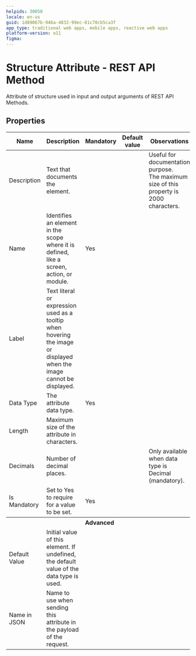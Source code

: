 ```yaml
---
helpids: 30058
locale: en-us
guid: 1d89067b-946a-4832-99ec-81c78cb5ca3f
app_type: traditional web apps, mobile apps, reactive web apps
platform-version: o11
figma:
---
```


# Structure Attribute - REST API Method

Attribute of structure used in input and output arguments of REST API Methods.  

## Properties

<table markdown="1">
<thead>
<tr>
<th>Name</th>
<th>Description</th>
<th>Mandatory</th>
<th>Default value</th>
<th>Observations</th>
</tr>
</thead>
<tbody>
<tr>
<td title="Description">Description</td>
<td>Text that documents the element.</td>
<td></td>
<td></td>
<td>Useful for documentation purpose.<br/>The maximum size of this property is 2000 characters.</td>
</tr>
<tr>
<td title="Name">Name</td>
<td>Identifies an element in the scope where it is defined, like a screen, action, or module.</td>
<td>Yes</td>
<td></td>
<td></td>
</tr>
<tr>
<td title="Label">Label</td>
<td>Text literal or expression used as a tooltip when hovering the image or displayed when the image cannot be displayed.</td>
<td></td>
<td></td>
<td></td>
</tr>
<tr>
<td title="Type">Data Type</td>
<td>The attribute data type.</td>
<td>Yes</td>
<td></td>
<td></td>
</tr>
<tr>
<td title="Length">Length</td>
<td>Maximum size of the attribute in characters.</td>
<td></td>
<td></td>
<td></td>
</tr>
<tr>
<td title="Decimals">Decimals</td>
<td>Number of decimal places.</td>
<td></td>
<td></td>
<td>Only available when data type is Decimal (mandatory).</td>
</tr>
<tr>
<td title="IsMandatory">Is Mandatory</td>
<td>Set to Yes to require for a value to be set.</td>
<td>Yes</td>
<td></td>
<td></td>
</tr>
<tr >
<th colspan="5">Advanced</th>
</tr>
<tr>
<td title="DefaultValue">Default Value</td>
<td>Initial value of this element. If undefined, the default value of the data type is used.</td>
<td></td>
<td></td>
<td></td>
</tr>
<tr>
<td title="NameInJSON">Name in JSON</td>
<td>Name to use when sending this attribute in the payload of the request.</td>
<td></td>
<td></td>
<td></td>
</tr>
</tbody>
</table>

